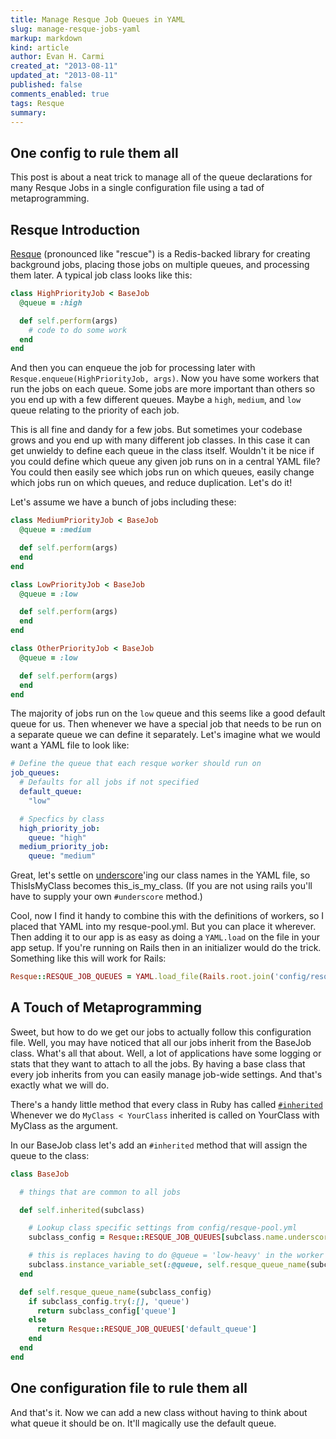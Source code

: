 ```yaml
---
title: Manage Resque Job Queues in YAML
slug: manage-resque-jobs-yaml
markup: markdown
kind: article
author: Evan H. Carmi
created_at: "2013-08-11"
updated_at: "2013-08-11"
published: false
comments_enabled: true
tags: Resque
summary:
---
```

## One config to rule them all

This post is about a neat trick to manage all of the queue declarations for many Resque Jobs in a single configuration file using a tad of metaprogramming.

## Resque Introduction

[Resque]( https://github.com/resque/resque/ ) (pronounced like "rescue") is a Redis-backed library for creating background jobs, placing those jobs on multiple queues, and processing them later. A typical job class looks like this:

~~~ ruby
class HighPriorityJob < BaseJob
  @queue = :high

  def self.perform(args)
    # code to do some work
  end
end
~~~

And then you can enqueue the job for processing later with `Resque.enqueue(HighPriorityJob, args)`. Now you have some workers that run the jobs on each queue. Some jobs are more important than others so you end up with a few different queues. Maybe a `high`, `medium`, and `low` queue relating to the priority of each job.

This is all fine and dandy for a few jobs. But sometimes your codebase grows and you end up with many different job classes. In this case it can get unwieldy to define each queue in the class itself. Wouldn't it be nice if you could define which queue any given job runs on in a central YAML file? You could then easily see which jobs run on which queues, easily change which jobs run on which queues, and reduce duplication. Let's do it!

Let's assume we have a bunch of jobs including these:

~~~ ruby
class MediumPriorityJob < BaseJob
  @queue = :medium

  def self.perform(args)
  end
end
~~~

~~~ ruby
class LowPriorityJob < BaseJob
  @queue = :low

  def self.perform(args)
  end
end
~~~

~~~ ruby
class OtherPriorityJob < BaseJob
  @queue = :low

  def self.perform(args)
  end
end
~~~

 The majority of jobs run on the `low` queue and this seems like a good default queue for us. Then whenever we have a special job that needs to be run on a separate queue we can define it separately. Let's imagine what we would want a YAML file to look like:

~~~ yaml
# Define the queue that each resque worker should run on
job_queues:
  # Defaults for all jobs if not specified
  default_queue:
    "low"

  # Specfics by class
  high_priority_job:
    queue: "high"
  medium_priority_job:
    queue: "medium"
~~~

Great, let's settle on [underscore](http://api.rubyonrails.org/classes/ActiveSupport/Inflector.html#method-i-underscore)'ing our class names in the YAML file, so ThisIsMyClass becomes this_is_my_class. (If you are not using rails you'll have to supply your own `#underscore` method.)

Cool, now I find it handy to combine this with the definitions of workers, so I placed that YAML into my resque-pool.yml. But you can place it wherever. Then adding it to our app is as easy as doing a `YAML.load` on the file in your app setup. If you're running on Rails then in an initializer would do the trick. Something like this will work for Rails:

~~~ ruby
Resque::RESQUE_JOB_QUEUES = YAML.load_file(Rails.root.join('config/resque-pool.yml'))['job_queues']
~~~

## A Touch of Metaprogramming

Sweet, but how to do we get our jobs to actually follow this configuration file. Well, you may have noticed that all our jobs inherit from the BaseJob class. What's all that about. Well, a lot of applications have some logging or stats that they want to attach to all the jobs. By having a base class that every job inherits from you can easily manage job-wide settings. And that's exactly what we will do.

There's a handy little method that every class in Ruby has called [`#inherited`](http://www.ruby-doc.org/core-2.0/Class.html#method-i-inherited)  Whenever we do `MyClass < YourClass` inherited is called on YourClass with MyClass as the argument.

In our BaseJob class let's add an `#inherited` method that will assign the queue to the class:

~~~ ruby
class BaseJob

  # things that are common to all jobs

  def self.inherited(subclass)

    # Lookup class specific settings from config/resque-pool.yml
    subclass_config = Resque::RESQUE_JOB_QUEUES[subclass.name.underscore]

    # this is replaces having to do @queue = 'low-heavy' in the worker classes
    subclass.instance_variable_set(:@queue, self.resque_queue_name(subclass_config))
  end

  def self.resque_queue_name(subclass_config)
    if subclass_config.try(:[], 'queue')
      return subclass_config['queue']
    else
      return Resque::RESQUE_JOB_QUEUES['default_queue']
    end
  end
end
~~~

## One configuration file to rule them all

And that's it. Now we can add a new class without having to think about what queue it should be on. It'll magically use the default queue.

